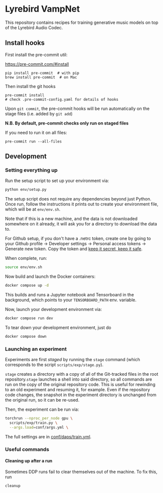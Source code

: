 # Lyrebird VampNet

This repository contains recipes for training generative music models on top of the Lyrebird Audio Codec. 

## Install hooks

First install the pre-commit util:

https://pre-commit.com/#install

    pip install pre-commit  # with pip
    brew install pre-commit  # on Mac

Then install the git hooks

    pre-commit install
    # check .pre-commit-config.yaml for details of hooks

Upon `git commit`, the pre-commit hooks will be run automatically on the stage files (i.e. added by `git add`)

**N.B. By default, pre-commit checks only run on staged files**

If you need to run it on all files:

    pre-commit run --all-files

## Development
### Setting everything up

Run the setup script to set up your environment via:

```bash
python env/setup.py
```

The setup script does not require any dependencies beyond just Python.
Once run, follow the instructions it prints out to create your
environment file, which will be at `env/env.sh`.

Note that if this is a new machine, and
the data is not downloaded somewhere on it already, it will ask you
for a directory to download the data to.

For Github setup, if you don't have a .netrc token, create one by going to your Github profile -> Developer settings -> Personal access tokens -> Generate new token. Copy the token and [keep it secret, keep it safe](https://www.youtube.com/watch?v=iThtELZvfPs).

When complete, run:

```bash
source env/env.sh
```

Now build and launch the Docker containers:

```bash
docker compose up -d
```

This builds and runs a Jupyter notebook and Tensorboard
in the background, which points to your `TENSORBOARD_PATH`
env. variable.

Now, launch your development environment via:

```bash
docker compose run dev
```

To tear down your development environment, just do

```bash
docker compose down
```


### Launching an experiment

Experiments are first _staged_ by running the `stage` command (which corresponds to the script `scripts/exp/stage.py`).

`stage` creates a directory with a copy of all of the Git-tracked files in the root repository.`stage` launches a shell into said directory, so all commands are run on the
copy of the original repository code. This is useful for rewinding to an old experiment
and resuming it, for example. Even if the repository code changes, the snapshot in the experiment directory is unchanged from the original run, so it can be re-used.

Then, the experiment can be run via:

```bash
torchrun --nproc_per_node gpu \
  scripts/exp/train.py \
  --args.load=conf/args.yml \
```

The full settings are in [conf/daps/train.yml](conf/daps/train.yml).

### Useful commands

#### Cleaning up after a run

Sometimes DDP runs fail to clear themselves out of the machine. To fix this, run

```bash
cleanup
```
